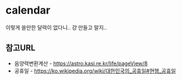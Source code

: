 # calendar
이렇게 쓸만한 달력이 없다니.. 걍 만들고 말지..

## 참고URL
 * 음양력변환계산 - https://astro.kasi.re.kr/life/pageView/8
 * 공휴일 - https://ko.wikipedia.org/wiki/대한민국의_공휴일#현행_공휴일
